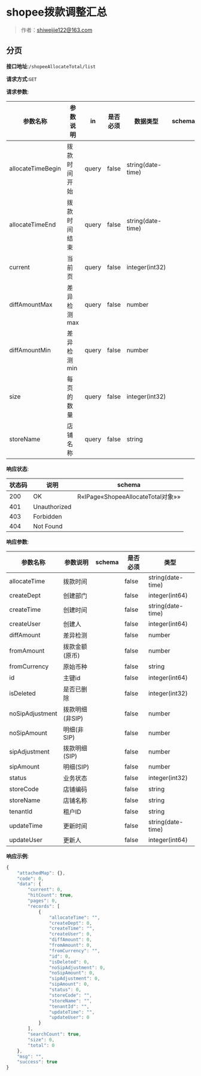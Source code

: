 # shopee拨款调整汇总

> 作者：shiweijie122@163.com

## 分页


**接口地址**:`/shopeeAllocateTotal/list`


**请求方式**:`GET`


**请求参数**:


| 参数名称 | 参数说明 | in    | 是否必须 | 数据类型 | schema |
| -------- | -------- | ----- | -------- | -------- | ------ |
|allocateTimeBegin|拨款时间开始|query|false|string(date-time)||
|allocateTimeEnd|拨款时间结束|query|false|string(date-time)||
|current|当前页|query|false|integer(int32)||
|diffAmountMax|差异检测max|query|false|number||
|diffAmountMin|差异检测min|query|false|number||
|size|每页的数量|query|false|integer(int32)||
|storeName|店铺名称|query|false|string|||


**响应状态**:


| 状态码 | 说明 | schema |
| -------- | -------- | ----- | 
|200|OK|R«IPage«ShopeeAllocateTotal对象»»|
|401|Unauthorized||
|403|Forbidden||
|404|Not Found|||


**响应参数**:


| 参数名称 | 参数说明 | schema | 是否必须 |类型|
| -------- | -------- | ----- |----- |-----|
|allocateTime|拨款时间||false|string(date-time)|
|createDept|创建部门||false|integer(int64)|
|createTime|创建时间||false|string(date-time)|
|createUser|创建人||false|integer(int64)|
|diffAmount|差异检测||false|number|
|fromAmount|拨款金额(原币)||false|number|
|fromCurrency|原始币种||false|string|
|id|主键id||false|integer(int64)|
|isDeleted|是否已删除||false|integer(int32)|
|noSipAdjustment|拨款明细(非SIP)||false|number|
|noSipAmount|明细(非SIP)||false|number|
|sipAdjustment|拨款明细(SIP)||false|number|
|sipAmount|明细(SIP)||false|number|
|status|业务状态||false|integer(int32)|
|storeCode|店铺编码||false|string|
|storeName|店铺名称||false|string|
|tenantId|租户ID||false|string|
|updateTime|更新时间||false|string(date-time)|
|updateUser|更新人||false|integer(int64)||


**响应示例**:
```javascript
{
	"attachedMap": {},
	"code": 0,
	"data": {
		"current": 0,
		"hitCount": true,
		"pages": 0,
		"records": [
			{
				"allocateTime": "",
				"createDept": 0,
				"createTime": "",
				"createUser": 0,
				"diffAmount": 0,
				"fromAmount": 0,
				"fromCurrency": "",
				"id": 0,
				"isDeleted": 0,
				"noSipAdjustment": 0,
				"noSipAmount": 0,
				"sipAdjustment": 0,
				"sipAmount": 0,
				"status": 0,
				"storeCode": "",
				"storeName": "",
				"tenantId": "",
				"updateTime": "",
				"updateUser": 0
			}
		],
		"searchCount": true,
		"size": 0,
		"total": 0
	},
	"msg": "",
	"success": true
}
```